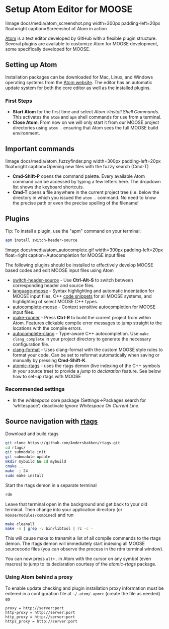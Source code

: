 # Setup Atom Editor for MOOSE

!image docs/media/atom_screenshot.png width=300px padding-left=20px float=right caption=Screenshot of Atom in action

[Atom](http://atom.io) is a text editor developed by GitHub with a flexible plugin structure. Several plugins are available to customize Atom for MOOSE development, some specifically developed for MOOSE.

## Setting up Atom
Installation packages can be downloaded for Mac, Linux, and Windows operating systems from the [Atom website](http://atom.io). The editor has an automatic update system for both the core editor as well as the installed plugins.

### First Steps
- **Start Atom** for the first time and select _Atom->Install Shell Commands_. This activates the ```atom``` and ```apm``` shell commands for use from a terminal.
- **Close Atom**. From now on we will only start it from our MOOSE project directories using ```atom .``` ensuring that Atom sees the full MOOSE build environment.

## Important commands

!image docs/media/atom_fuzzyfinder.png width=300px padding-left=20px float=right caption=Opening new files with the fuzzy search (Cmd-T)

* **Cmd-Shift-P** opens the command palette. Every available Atom command can be accessed by typing a few letters here. The dropdown list shows the keyboard shortcuts.
* **Cmd-T** opens a file anywhere in the current project tree (i.e. below the directory in which you issued the `atom .` command. No need to know the precise path or even the precise spelling of the filename!

## Plugins
Tip: To install a plugin, use the "apm" command on your terminal:

```bash
apm install switch-header-source
```

!image docs/media/atom_autocomplete.gif width=300px padding-left=20px float=right caption=Autocompletion for MOOSE input files

The following plugins should be installed to effectively develop MOOSE based codes and edit MOOSE input files using Atom

* [switch-header-source](http://atom.io/packages/switch-header-source) - Use **Ctrl-Alt-S** to switch between corresponding header and source files.
* [language-moose](http://atom.io/packages/language-moose) - Syntax highlighting and automatic indentation for MOOSE input files, C++ [code snippets](./Snippets) for all MOOSE systems, and highlighting of select MOOSE C++ types.
* [autocomplete-moose](http://atom.io/packages/autocomplete-moose) - Context sensitive autocompletion for MOOSE input files.
* [make-runner](http://atom.io/packages/make-runner) - Press **Ctrl-R** to build the current project from within Atom. Features clickable compile error messages to jump straight to the locations with the compile errors.
* [autocomplete-clang](http://atom.io/packages/autocomplete-clang) - Type-aware C++ autocompletion. Use ```make clang_complete``` in your project directory to generate the necessary configuration file.
* [clang-format](http://atom.io/packages/clang-format) - Uses clang-format with the custom MOOSE style rules to format your code. Can be set to reformat automatically when saving or manually by pressing **Cmd-Shift-K**.
* [atomic-rtags](http://atom.io/packages/atomic-rtags) - uses the rtags demon (live indexing of the C++ symbols in your source tree) to provide a _jump to declaration_ feature. See below how to set-up rtags with MOOSE

### Recommended settings
* In the _whitespace_ core package (Settings->Packages search for 'whitespace') deactivate _Ignore Whitespace On Current Line_.

## Source navigation with [rtags](https://github.com/Andersbakken/rtags)

Download and build rtags

```bash
git clone https://github.com/Andersbakken/rtags.git
cd rtags/
git submodule init
git submodule update
mkdir mybuild && cd mybuild
cmake ..
make -j 24
sudo make install
```

Start the rtags demon in a separate terminal

```bash
rdm
```

Leave that terminal open in the background and get back to your old terminal.
Then change into your application directory (or `moose/modules/combined`) and run

```bash
make cleanall
make -n | grep -v bin/libtool | rc -c -
```

This will cause make to transmit a list of all compile commands to the rtags demon. The rtags demon will immediately start indexing all MOOSE sourcecode files (you can observe the process in the rdm terminal window).

You can now press `alt+,` in Atom with the cursor on any symbol (even macros) to jump to its declaration courtesy of the _atomic-rtags_ package.

### Using Atom behind a proxy
To enable update checking and plugin installation proxy information must be entered in a configuration file at ```~/.atom/.apmrc``` (create the file as needed) as

```text
proxy = http://server:port
http-proxy = http://server:port
http_proxy = http://server:port
https_proxy = http://server:port
```
